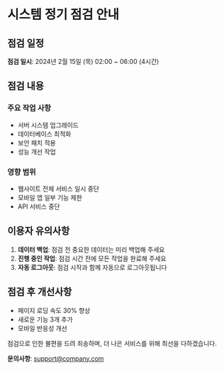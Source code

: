# 시스템 정기 점검 안내

## 점검 일정

**점검 일시**: 2024년 2월 15일 (목) 02:00 ~ 06:00 (4시간)

## 점검 내용

### 주요 작업 사항
- 서버 시스템 업그레이드
- 데이터베이스 최적화
- 보안 패치 적용
- 성능 개선 작업

### 영향 범위
- 웹사이트 전체 서비스 일시 중단
- 모바일 앱 일부 기능 제한
- API 서비스 중단

## 이용자 유의사항

1. **데이터 백업**: 점검 전 중요한 데이터는 미리 백업해 주세요
2. **진행 중인 작업**: 점검 시간 전에 모든 작업을 완료해 주세요
3. **자동 로그아웃**: 점검 시작과 함께 자동으로 로그아웃됩니다

## 점검 후 개선사항

- 페이지 로딩 속도 30% 향상
- 새로운 기능 3개 추가
- 모바일 반응성 개선

점검으로 인한 불편을 드려 죄송하며, 더 나은 서비스를 위해 최선을 다하겠습니다.

**문의사항**: support@company.com
